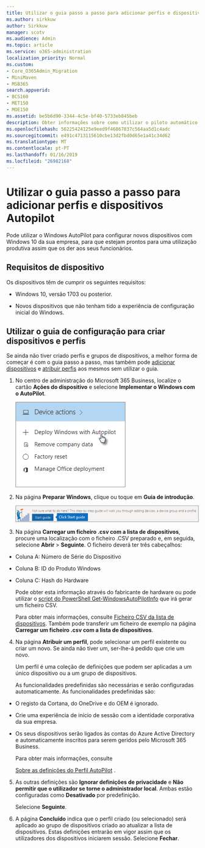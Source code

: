 ```yaml
---
title: Utilizar o guia passo a passo para adicionar perfis e dispositivos Autopilot
ms.author: sirkkuw
author: Sirkkuw
manager: scotv
ms.audience: Admin
ms.topic: article
ms.service: o365-administration
localization_priority: Normal
ms.custom:
- Core_O365Admin_Migration
- MiniMaven
- MSB365
search.appverid:
- BCS160
- MET150
- MOE150
ms.assetid: be5b6d90-3344-4c5e-bf40-5733eb845beb
description: Obter informações sobre como utilizar o piloto automático do Windows para configurar novos dispositivos Windows 10 para a sua empresa.
ms.openlocfilehash: 56225424125e9eed9f46867837c564aa5d1c4adc
ms.sourcegitcommit: e491c4713115610cbe13d2fbd0d65e1a41c34d62
ms.translationtype: MT
ms.contentlocale: pt-PT
ms.lasthandoff: 01/16/2019
ms.locfileid: "26982168"
---
```

# <a name="use-the-step-by-step-guide-to-add-autopilot-devices-and-profile"></a>Utilizar o guia passo a passo para adicionar perfis e dispositivos Autopilot

Pode utilizar o Windows AutoPilot para configurar novos dispositivos com Windows 10 da sua empresa, para que estejam prontos para uma utilização produtiva assim que os der aos seus funcionários.
  
## <a name="device-requirements"></a>Requisitos de dispositivo

Os dispositivos têm de cumprir os seguintes requisitos:
  
- Windows 10, versão 1703 ou posterior.
    
- Novos dispositivos que não tenham tido a experiência de configuração inicial do Windows.
    
## <a name="use-the-setup-guide-to-create-devices-and-profiles"></a>Utilizar o guia de configuração para criar dispositivos e perfis

Se ainda não tiver criado perfis e grupos de dispositivos, a melhor forma de começar é com o guia passo a passo, mas também pode [adicionar dispositivos](create-and-edit-autopilot-devices.md) e [atribuir perfis](create-and-edit-autopilot-profiles.md) aos mesmos sem utilizar o guia. 
  
1. No centro de administração do Microsoft 365 Business, localize o cartão **Ações do dispositivo** e selecione **Implementar o Windows com o AutoPilot**.
    
    ![On the Device actions card, choose Deploy Windows with Autopilot.](media/160d5c2a-11a8-48f9-a8aa-70f084b85448.png)
  
2. Na página **Preparar Windows**, clique ou toque em **Guia de introdução**.
    
    ![Click Start guide for step-by-step instructions for Autopilot.](media/31662655-d1e6-437d-87ea-c0dec5da56f7.png)
  
3. Na página **Carregar um ficheiro .csv com a lista de dispositivos**, procure uma localização com o ficheiro .CSV preparado e, em seguida, selecione **Abrir** \> **Seguinte**. O ficheiro deverá ter três cabeçalhos:
    
  - Coluna A: Número de Série do Dispositivo
    
  - Coluna B: ID do Produto Windows
    
  - Coluna C: Hash do Hardware
    
    Pode obter esta informação através do fabricante de hardware ou pode utilizar o [script do PowerShell Get-WindowsAutoPilotInfo](https://www.powershellgallery.com/packages/Get-WindowsAutoPilotInfo) que irá gerar um ficheiro CSV. 
    
    Para obter mais informações, consulte [Ficheiro CSV da lista de dispositivos](https://support.office.com/article/932e3676-2491-49f0-9177-d893d2f5276e). Também pode transferir um ficheiro de exemplo na página **Carregar um ficheiro .csv com a lista de dispositivos**. 
    
4. Na página **Atribuir um perfil**, pode selecionar um perfil existente ou criar um novo. Se ainda não tiver um, ser-lhe-á pedido que crie um novo. 
    
    Um perfil é uma coleção de definições que podem ser aplicadas a um único dispositivo ou a um grupo de dispositivos.
    
    As funcionalidades predefinidas são necessárias e serão configuradas automaticamente. As funcionalidades predefinidas são:
    
  - O registo da Cortana, do OneDrive e do OEM é ignorado.
    
  - Crie uma experiência de início de sessão com a identidade corporativa da sua empresa.
    
  - Os seus dispositivos serão ligados às contas do Azure Active Directory e automaticamente inscritos para serem geridos pelo Microsoft 365 Business.
    
    Para obter mais informações, consulte
    
    [Sobre as definições do Perfil AutoPilot](autopilot-profile-settings.md) . 
    
5. As outras definições são **Ignorar definições de privacidade** e **Não permitir que o utilizador se torne o administrador local**. Ambas estão configuradas como **Desativado** por predefinição. 
    
    Selecione **Seguinte**.
    
6. A página **Concluído** indica que o perfil criado (ou selecionado) será aplicado ao grupo de dispositivos criado ao atualizar a lista de dispositivos. Estas definições entrarão em vigor assim que os utilizadores dos dispositivos iniciarem sessão. Selecione **Fechar**.
    